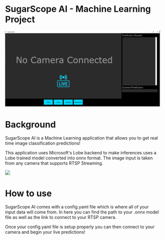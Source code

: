 # SugarScope AI - Machine Learning Project
![](resources/read_me_preview.PNG?raw=true)

# Background
SugarScope AI is a Machine Learning application that allows you to get real time image classification predictions!

This application uses Microsoft's Lobe backend to make inferences uses a Lobe trained model converted into onnx format. The image input is taken from any camera that supports RTSP Streaming.

![](resources/sugarscope_gif.gif?raw=true)

# How to use
SugarScope AI comes with a config.yaml file which is where all of your input data will come from. In here you can find the path to your .onnx model file as well as the link to connect to your RTSP camera.

Once your config.yaml file is setup properly you can then connect to your camera and begin your live predictions!
